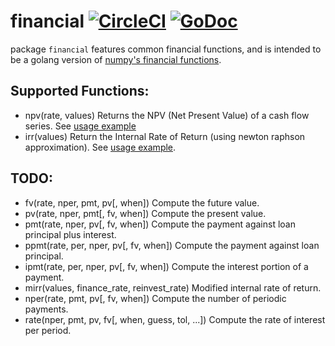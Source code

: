# financial [![CircleCI](https://circleci.com/gh/orcaman/financial.svg?style=svg)](https://circleci.com/gh/orcaman/financial) [![GoDoc](https://godoc.org/github.com/orcaman/financial?status.svg)](https://godoc.org/github.com/orcaman/financial)

package `financial` features common financial functions, and is intended to be a golang version of [numpy's financial functions](https://docs.scipy.org/doc/numpy/reference/routines.financial.html).

## Supported Functions:
- npv(rate, values)	Returns the NPV (Net Present Value) of a cash flow series. See [usage example](https://godoc.org/github.com/orcaman/financial#ex-NPV)
- irr(values)	Return the Internal Rate of Return (using newton raphson approximation). See [usage example](https://godoc.org/github.com/orcaman/financial#ex-IRR).


## TODO:
- fv(rate, nper, pmt, pv[, when])	Compute the future value.
- pv(rate, nper, pmt[, fv, when])	Compute the present value.
- pmt(rate, nper, pv[, fv, when])	Compute the payment against loan principal plus interest.
- ppmt(rate, per, nper, pv[, fv, when])	Compute the payment against loan principal.
- ipmt(rate, per, nper, pv[, fv, when])	Compute the interest portion of a payment.
- mirr(values, finance_rate, reinvest_rate)	Modified internal rate of return.
- nper(rate, pmt, pv[, fv, when])	Compute the number of periodic payments.
- rate(nper, pmt, pv, fv[, when, guess, tol, ...])	Compute the rate of interest per period.